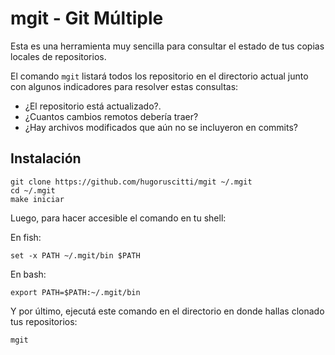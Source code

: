 # mgit - Git Múltiple

Esta es una herramienta muy sencilla para consultar el estado de tus
copias locales de repositorios.

El comando `mgit` listará todos los repositorio en el directorio actual
junto con algunos indicadores para resolver estas consultas:

- ¿El repositorio está actualizado?.
- ¿Cuantos cambios remotos debería traer?
- ¿Hay archivos modificados que aún no se incluyeron en commits?

## Instalación

```
git clone https://github.com/hugoruscitti/mgit ~/.mgit
cd ~/.mgit
make iniciar
```

Luego, para hacer accesible el comando en tu shell:

En fish:

```
set -x PATH ~/.mgit/bin $PATH
```

En bash:

```
export PATH=$PATH:~/.mgit/bin
```

Y por último, ejecutá este comando en el directorio en donde hallas clonado
tus repositorios:

```
mgit
```
